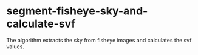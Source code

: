 # segment-fisheye-sky-and-calculate-svf
The algorithm extracts the sky from fisheye images and calculates the svf values.
